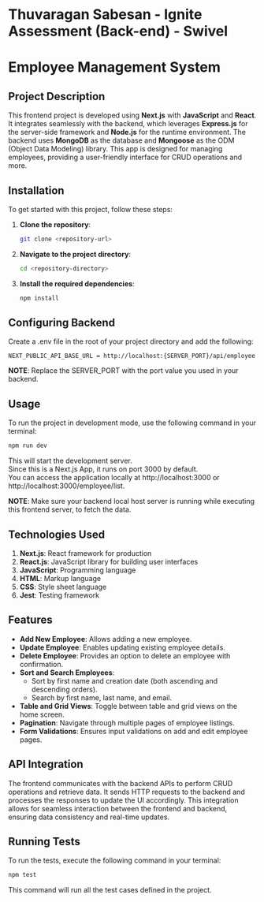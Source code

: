 # Thuvaragan Sabesan - Ignite Assessment (Back-end) - Swivel

# Employee Management System

## Project Description

This frontend project is developed using **Next.js** with **JavaScript** and **React**. It integrates seamlessly with the backend, which leverages **Express.js** for the server-side framework and **Node.js** for the runtime environment. The backend uses **MongoDB** as the database and **Mongoose** as the ODM (Object Data Modeling) library. This app is designed for managing employees, providing a user-friendly interface for CRUD operations and more.

## Installation

To get started with this project, follow these steps:

1. **Clone the repository**:
    ```bash
    git clone <repository-url>
    ```

2. **Navigate to the project directory**:
    ```bash
    cd <repository-directory>
    ```

3. **Install the required dependencies**:
    ```bash
    npm install
    ```

## Configuring Backend

Create a .env file in the root of your project directory and add the following:
```env
NEXT_PUBLIC_API_BASE_URL = http://localhost:{SERVER_PORT}/api/employee
```
**NOTE**: Replace the SERVER_PORT with the port value you used in your backend.

## Usage

To run the project in development mode, use the following command in your terminal:

```bash
npm run dev
```

This will start the development server.  
Since this is a Next.js App, it runs on port 3000 by default.  
You can access the application locally at http://localhost:3000 or http://localhost:3000/employee/list.  

**NOTE**: Make sure your backend local host server is running while executing this frontend server, to fetch the data.

## Technologies Used

1. **Next.js**: React framework for production
2. **React.js**: JavaScript library for building user interfaces
3. **JavaScript**: Programming language
4. **HTML**: Markup language
5. **CSS**: Style sheet language
6. **Jest**: Testing framework

## Features

* **Add New Employee**: Allows adding a new employee.
* **Update Employee**: Enables updating existing employee details.
* **Delete Employee**: Provides an option to delete an employee with confirmation.
* **Sort and Search Employees**:  
    - Sort by first name and creation date (both ascending and descending orders).  
    - Search by first name, last name, and email.
* **Table and Grid Views**: Toggle between table and grid views on the home screen.
* **Pagination**: Navigate through multiple pages of employee listings.
* **Form Validations**: Ensures input validations on add and edit employee pages.

## API Integration

The frontend communicates with the backend APIs to perform CRUD operations and retrieve data. It sends HTTP requests to the backend and processes the responses to update the UI accordingly. This integration allows for seamless interaction between the frontend and backend, ensuring data consistency and real-time updates.

## Running Tests

To run the tests, execute the following command in your terminal:

```bash
npm test
```

This command will run all the test cases defined in the project.